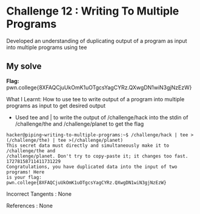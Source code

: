 # Challenge 12 : Writing To Multiple Programs

Developed an understanding of duplicating output of a program as input into multiple programs using tee

## My solve

**Flag:** pwn.college{8XFAQCjuUkOmK1uOTgcsYagCYRz.QXwgDN1wiN3gjNzEzW}

What I Learnt: How to use tee to write output of a program into multiple programs as input to get desired output

- Used tee and | to write the output of /challenge/hack into the stdin of /challenge/the and /challenge/planet to get the flag

```
hacker@piping~writing-to-multiple-programs:~$ /challenge/hack | tee >(/challenge/the) | tee >(/challenge/planet)
This secret data must directly and simultaneously make it to /challenge/the and
/challenge/planet. Don't try to copy-paste it; it changes too fast.
17278158711411731229
Congratulations, you have duplicated data into the input of two programs! Here
is your flag:
pwn.college{8XFAQCjuUkOmK1uOTgcsYagCYRz.QXwgDN1wiN3gjNzEzW}
```

Incorrect Tangents :
None

References :
None
